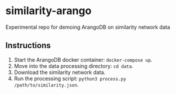 # similarity-arango
Experimental repo for demoing ArangoDB on similarity network data

## Instructions

1. Start the ArangoDB docker container: `docker-compose up`.
2. Move into the data processing directory: `cd data`.
3. Download the similarity network data.
4. Run the processing script: `python3 process.py /path/to/similarity.json`.
